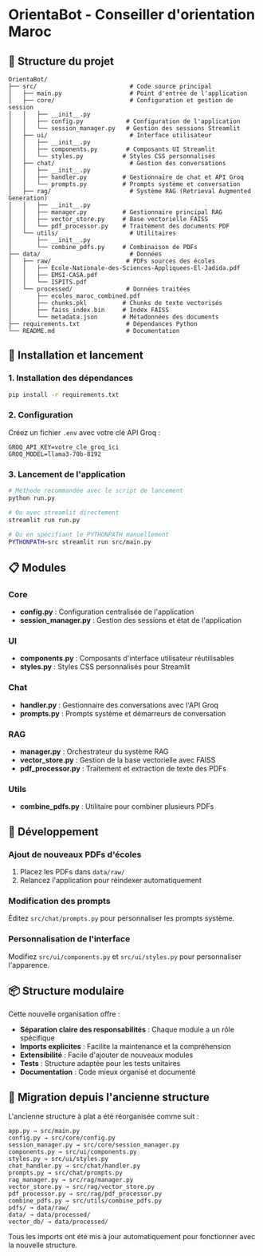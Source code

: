 # OrientaBot - Conseiller d'orientation Maroc

## 📁 Structure du projet

```
OrientaBot/
├── src/                          # Code source principal
│   ├── main.py                   # Point d'entrée de l'application
│   ├── core/                     # Configuration et gestion de session
│   │   ├── __init__.py
│   │   ├── config.py            # Configuration de l'application
│   │   └── session_manager.py   # Gestion des sessions Streamlit
│   ├── ui/                       # Interface utilisateur
│   │   ├── __init__.py
│   │   ├── components.py        # Composants UI Streamlit
│   │   └── styles.py           # Styles CSS personnalisés
│   ├── chat/                     # Gestion des conversations
│   │   ├── __init__.py
│   │   ├── handler.py          # Gestionnaire de chat et API Groq
│   │   └── prompts.py          # Prompts système et conversation
│   ├── rag/                      # Système RAG (Retrieval Augmented Generation)
│   │   ├── __init__.py
│   │   ├── manager.py          # Gestionnaire principal RAG
│   │   ├── vector_store.py     # Base vectorielle FAISS
│   │   └── pdf_processor.py    # Traitement des documents PDF
│   └── utils/                    # Utilitaires
│       ├── __init__.py
│       └── combine_pdfs.py     # Combinaison de PDFs
├── data/                         # Données
│   ├── raw/                     # PDFs sources des écoles
│   │   ├── Ecole-Nationale-des-Sciences-Appliquees-El-Jadida.pdf
│   │   ├── EMSI-CASA.pdf
│   │   └── ISPITS.pdf
│   └── processed/               # Données traitées
│       ├── ecoles_maroc_combined.pdf
│       ├── chunks.pkl          # Chunks de texte vectorisés
│       ├── faiss_index.bin     # Index FAISS
│       └── metadata.json       # Métadonnées des documents
├── requirements.txt             # Dépendances Python
└── README.md                    # Documentation

```

## 🚀 Installation et lancement

### 1. Installation des dépendances

```bash
pip install -r requirements.txt
```

### 2. Configuration

Créez un fichier `.env` avec votre clé API Groq :

```env
GROQ_API_KEY=votre_cle_groq_ici
GROQ_MODEL=llama3-70b-8192
```

### 3. Lancement de l'application

```bash
# Méthode recommandée avec le script de lancement
python run.py

# Ou avec streamlit directement
streamlit run run.py

# Ou en spécifiant le PYTHONPATH manuellement
PYTHONPATH=src streamlit run src/main.py
```

## 📋 Modules

### Core

- **config.py** : Configuration centralisée de l'application
- **session_manager.py** : Gestion des sessions et état de l'application

### UI

- **components.py** : Composants d'interface utilisateur réutilisables
- **styles.py** : Styles CSS personnalisés pour Streamlit

### Chat

- **handler.py** : Gestionnaire des conversations avec l'API Groq
- **prompts.py** : Prompts système et démarreurs de conversation

### RAG

- **manager.py** : Orchestrateur du système RAG
- **vector_store.py** : Gestion de la base vectorielle avec FAISS
- **pdf_processor.py** : Traitement et extraction de texte des PDFs

### Utils

- **combine_pdfs.py** : Utilitaire pour combiner plusieurs PDFs

## 🔧 Développement

### Ajout de nouveaux PDFs d'écoles

1. Placez les PDFs dans `data/raw/`
2. Relancez l'application pour réindexer automatiquement

### Modification des prompts

Éditez `src/chat/prompts.py` pour personnaliser les prompts système.

### Personnalisation de l'interface

Modifiez `src/ui/components.py` et `src/ui/styles.py` pour personnaliser l'apparence.

## 📦 Structure modulaire

Cette nouvelle organisation offre :

- **Séparation claire des responsabilités** : Chaque module a un rôle spécifique
- **Imports explicites** : Facilite la maintenance et la compréhension
- **Extensibilité** : Facile d'ajouter de nouveaux modules
- **Tests** : Structure adaptée pour les tests unitaires
- **Documentation** : Code mieux organisé et documenté

## 🔄 Migration depuis l'ancienne structure

L'ancienne structure à plat a été réorganisée comme suit :

```
app.py → src/main.py
config.py → src/core/config.py
session_manager.py → src/core/session_manager.py
components.py → src/ui/components.py
styles.py → src/ui/styles.py
chat_handler.py → src/chat/handler.py
prompts.py → src/chat/prompts.py
rag_manager.py → src/rag/manager.py
vector_store.py → src/rag/vector_store.py
pdf_processor.py → src/rag/pdf_processor.py
combine_pdfs.py → src/utils/combine_pdfs.py
pdfs/ → data/raw/
data/ → data/processed/
vector_db/ → data/processed/
```

Tous les imports ont été mis à jour automatiquement pour fonctionner avec la nouvelle structure.
